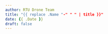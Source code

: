 ```yaml
---
author: RTU Drone Team
title: "{{ replace .Name "-" " " | title }}"
date: {{ .Date }}
draft: false
---
```


